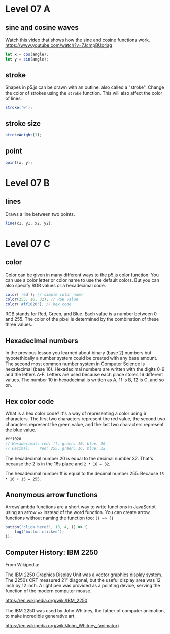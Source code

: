 # Level 07 A

## sine and cosine waves

Watch this video that shows how the sine and cosine functions work.
https://www.youtube.com/watch?v=7JcmpBUx4ag

```js
let x = cos(angle);
let y = sin(angle);
```

## stroke

Shapes in p5.js can be drawn with an outline, also called a "stroke". Change the color of strokes using the `stroke` function. This will also affect the color of lines.

```js
stroke('w');
```

## stroke size

```js
strokeWeight(1);
```

## point

```js
point(x, y);
```

# Level 07 B

## lines

Draws a line between two points.

```js
line(x1, y1, x2, y2);
```

# Level 07 C

## color

Color can be given in many different ways to the p5.js color function. You can use a color letter or color name to use the default colors. But you can also specify RGB values or a hexadecimal code.

```js
color('red'); // simple color name
color(255, 16, 32); // RGB value
color('#ff1020'); // hex code
```

RGB stands for Red, Green, and Blue. Each value is a number between 0 and 255. The color of the pixel is determined by the combination of these three values.

## Hexadecimal numbers

In the previous lesson you learned about binary (base 2) numbers but hypotethically a number system could be created with any base amount. The second most common number system in Computer Science is hexadecimal (base 16). Hexadecimal numbers are written with the digits 0-9 and the letters A-F. Letters are used because each place stores 16 different values. The number 10 in hexadecimal is written as A, 11 is B, 12 is C, and so on.

## Hex color code

What is a hex color code? It's a way of representing a color using 6 characters. The first two characters represent the red value, the second two characters represent the green value, and the last two characters represent the blue value.

```js
#ff1020
// Hexadecimal: red: ff, green: 10, blue: 20
// Decimal:    red: 255, green: 16, blue: 32
```

The hexadecimal number 20 is equal to the decimal number 32. That's because the 2 is in the 16s place and `2 * 16 = 32`.

The hexadecimal number ff is equal to the decimal number 255. Because `15 * 16 + 15 = 255`.

## Anonymous arrow functions

Arrow/lambda functions are a short way to write functions in JavaScript using an arrow `=>` instead of the word function. You can create arrow functions without naming the function too: `() => {}`

```js
button('click here!', 10, 4, () => {
	log('button clicked');
});
```

## Computer History: IBM 2250

From Wikipedia:

The IBM 2250 Graphics Display Unit was a vector graphics display system. The 2250s CRT measured 21" diagonal, but the useful display area was 12 inch by 12 inch. A light pen was provided as a pointing device, serving the function of the modern computer mouse.

https://en.wikipedia.org/wiki/IBM_2250

The IBM 2250 was used by John Whitney, the father of computer animation, to make incredible generative art.

https://en.wikipedia.org/wiki/John_Whitney_(animator)

